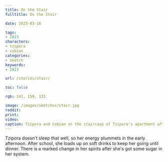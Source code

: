 ```yaml
---
title: On the Stair
fulltitle: On the Stair

date: 2023-03-16

tags: 
- 2023
characters:
- tzipora
- cobian
categories:
- sketch
keywords:
- 2023

url: /stories/stair/

toc: false

rgb: 141, 159, 133

image: /images/sketches/stair.jpg
reddit:
print: 
video:
caption: Tzipora and Cobian on the staircase of Tzipora's apartment after school.
---
```

Tzipora doesn't sleep that well, so her energy plummets in the early afternoon. After school, she loads up on soft drinks to keep her going until dinner. There is a marked change in her spirits after she's got some sugar in her system.
